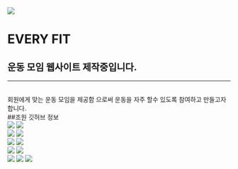 <img src="https://capsule-render.vercel.app/api?type=waving&color=BDBDC8&height=150&section=header" />



# EVERY FIT

<h2> 운동 모임 웹사이트 제작중입니다.</h2>
<hr>
<br>
회원에게 맞는 운동 모임을 제공함 으로써 운동을 자주 할수 있도록 참여하고 만들고자 합니다.

<br>
##조원 깃허브 정보
<br>
<img src="https://github-readme-stats.vercel.app/api?username=tpfkalrrltk&show_icons=true&bg_color=00000000">
<img src="https://github-readme-stats.vercel.app/api/top-langs/?username=tpfkalrrltk&hide_progress=true">

<br>
<img src="https://github-readme-stats.vercel.app/api?username=Jelo777&show_icons=true&bg_color=00000000">
<img src="https://github-readme-stats.vercel.app/api/top-langs/?username=Jelo777&hide_progress=true">

<br>

<img src="https://github-readme-stats.vercel.app/api?username=seungseok2&show_icons=true&bg_color=00000000">
<img src="https://github-readme-stats.vercel.app/api/top-langs/?username=seungseok2&hide_progress=true">

<br>

<img src="https://github-readme-stats.vercel.app/api?username=soeun_git&show_icons=true&bg_color=00000000">
<img src="https://github-readme-stats.vercel.app/api/top-langs/?username=soeun_git&hide_progress=true">

<br>

<img src="https://github-readme-stats.vercel.app/api?username=yejishin95&show_icons=true&bg_color=00000000">
<img src="https://github-readme-stats.vercel.app/api/top-langs/?username=yejishin95&hide_progress=true">

<img src="https://capsule-render.vercel.app/api?type=waving&color=BDBDC8&height=150&section=footer" />
